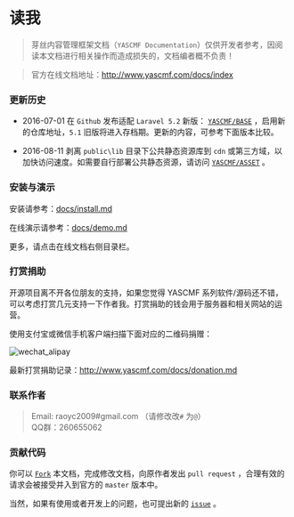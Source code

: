 # 读我

>   芽丝内容管理框架文档（`YASCMF Documentation`）仅供开发者参考，因阅读本文档进行相关操作而造成损失的，文档编者概不负责！

>   官方在线文档地址：http://www.yascmf.com/docs/index

### 更新历史

* 2016-07-01 在 `Github` 发布适配 `Laravel 5.2` 新版： [`YASCMF/BASE`](https://github.com/yascmf/base) ，启用新的仓库地址，`5.1` 旧版将进入存档期。更新的内容，可参考下面版本比较。

* 2016-08-11 剥离 `public\lib` 目录下公共静态资源库到 `cdn` 或第三方域，以加快访问速度。如需要自行部署公共静态资源，请访问 [`YASCMF/ASSET`](https://github.com/yascmf/asset) 。

### 安装与演示

安装请参考：[docs/install.md](http://www.yascmf.com/docs/install.md)

在线演示请参考：[docs/demo.md](http://www.yascmf.com/docs/demo.md)

更多，请点击在线文档右侧目录栏。

### 打赏捐助

开源项目离不开各位朋友的支持，如果您觉得 YASCMF 系列软件/源码还不错，可以考虑打赏几元支持一下作者我。打赏捐助的钱会用于服务器和相关网站的运营。

使用支付宝或微信手机客户端扫描下面对应的二维码捐赠：

![wechat_alipay](http://www.yascmf.com/assets/wechat_alipay.jpg)

最新打赏捐助记录：http://www.yascmf.com/docs/donation.md

### 联系作者

>   Email: raoyc2009#gmail.com （请修改改`#` 为`@`）  
>   QQ群：260655062  

### 贡献代码

你可以 [`Fork`](https://github.com/yascmf/docs) 本文档，完成修改文档，向原作者发出 `pull request` ，合理有效的请求会被接受并入到官方的 `master` 版本中。

当然，如果有使用或者开发上的问题，也可提出新的 [`issue`](https://github.com/yascmf/docs/issues/new) 。






